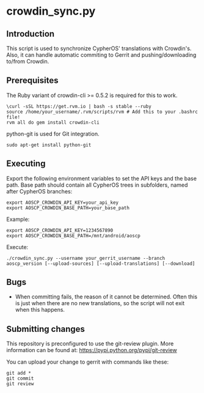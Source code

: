 crowdin_sync.py
==================

Introduction
------------
This script is used to synchronize CypherOS' translations with Crowdin's. Also, it can handle
automatic commiting to Gerrit and pushing/downloading to/from Crowdin.

Prerequisites
-------------
The Ruby variant of crowdin-cli >= 0.5.2 is required for this to work.

    \curl -sSL https://get.rvm.io | bash -s stable --ruby
    source /home/your_username/.rvm/scripts/rvm # Add this to your .bashrc file!
    rvm all do gem install crowdin-cli

python-git is used for Git integration.

    sudo apt-get install python-git

Executing
---------
Export the following environment variables to set the API keys and the base path.
Base path should contain all CypherOS trees in subfolders, named after CypherOS branches:

    export AOSCP_CROWDIN_API_KEY=your_api_key
    export AOSCP_CROWDIN_BASE_PATH=your_base_path

Example:

    export AOSCP_CROWDIN_API_KEY=1234567890
    export AOSCP_CROWDIN_BASE_PATH=/mnt/android/aoscp

Execute:

    ./crowdin_sync.py --username your_gerrit_username --branch aoscp_version [--upload-sources] [--upload-translations] [--download]

Bugs
----
 - When committing fails, the reason of it cannot be determined. Often this is just when there
   are no new translations, so the script will not exit when this happens.

Submitting changes
------------------
This repository is preconfigured to use the git-review plugin. More information can be found at:
https://pypi.python.org/pypi/git-review

You can upload your change to gerrit with commands like these:

    git add *
    git commit
    git review
